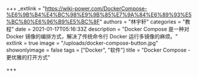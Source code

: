 +++
_extlink = "https://wiki-power.com/DockerCompose-%E6%9B%B4%E4%BC%98%E9%9B%85%E7%9A%84%E6%89%93%E5%BC%80%E6%96%B9%E5%BC%8F"
authors = "林宇轩"
categories = "教程"
date = 2021-01-17T05:16:33Z
description = "Docker Compose 是一种对 Docker 镜像的编排方式，解决了传统命令行 Docker 运行多镜像的麻烦。"
extlink = true
image = "/uploads/docker-compose-button.jpg"
showonlyimage = false
tags = ["Docker", "软件"]
title = "Docker Compose - 更优雅的打开方式"

+++

